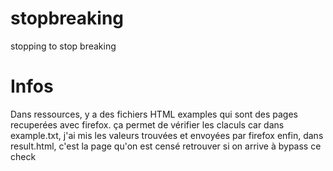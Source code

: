 # stopbreaking
stopping to stop breaking

# Infos
Dans ressources, y a des fichiers HTML examples qui sont des pages recuperées avec firefox.
ça permet de vérifier les claculs car dans example.txt, j'ai mis les valeurs trouvées et envoyées par firefox
enfin, dans result.html, c'est la page qu'on est censé retrouver si on arrive à bypass ce check